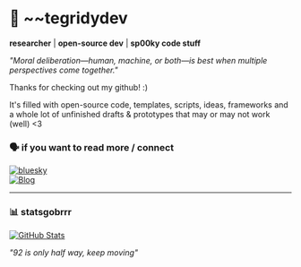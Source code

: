 # 🖖 ~~tegridydev

**researcher** | **open-source dev** | **sp00ky code stuff**

*"Moral deliberation—human, machine, or both—is best when multiple perspectives come together."*

Thanks for checking out my github! :) 

It's filled with open-source code, templates, scripts, ideas, frameworks and a whole lot of unfinished drafts & prototypes that may or may not work (well) <3

### 🗣️ if you want to read more / connect
[![bluesky](https://img.shields.io/badge/-letsconnect-1DA1F2?style=for-the-badge&logo=bluesky&logoColor=white)](https://bsky.app/profile/mechanistics.bsky.social)  
[![Blog](https://img.shields.io/badge/-Read_My_Ramblings-FF7139?style=for-the-badge&logo=huggingface&logoColor=white)](https://huggingface.co/tegridydev/activity/articles)  

---

### 📊 statsgobrrr
[![GitHub Stats](https://github-readme-stats.vercel.app/api?username=tegridydev&show_icons=true&bg_color=1e1e2e&text_color=cdd6f4&icon_color=cba6f7&title_color=94e2d5&hide=issues&include_all_commits=true)](https://github.com/tegridydev)

*"92 is only half way, keep moving"*


